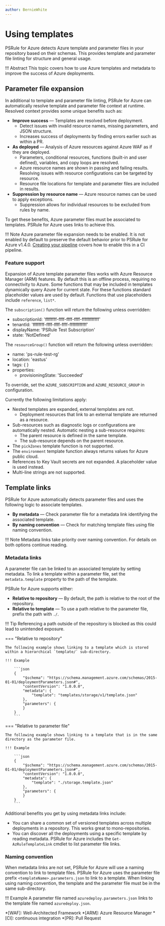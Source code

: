 ```yaml
---
author: BernieWhite
---
```


# Using templates

PSRule for Azure detects Azure template and parameter files in your repository based on their schemas.
This provides template and parameter file linting for structure and general usage.

!!! Abstract
    This topic covers how to use Azure templates and metadata to improve the success of Azure deployments.

## Parameter file expansion

In additional to template and parameter file linting,
PSRule for Azure can automatically resolve template and parameter file context at runtime.
Resolved context provides some unique benefits such as:

- **Improve success** &mdash; Templates are resolved before deployment.
  - Detect issues with invalid resource names, missing parameters, and JSON structure.
  - Increases success of deployments by finding errors earlier such as within a PR.
- **As deployed** &mdash; Analysis of Azure resources against Azure WAF as if they are deployed.
  - Parameters, conditional resources, functions (built-in and user defined), variables,
    and copy loops are resolved.
  - Azure resource names are shown in passing and failing results.
    Resolving issues with resource configurations can be targeted by resource.
  - Resource file locations for template and parameter files are included in results.
- **Suppression by resource name** &mdash; Azure resource names can be used to apply exceptions.
  - Suppression allows for individual resources to be excluded from rules by name.

To get these benefits, Azure parameter files must be associated to templates.
PSRule for Azure uses links to achieve this.

!!! Note
    Azure parameter file expansion needs to be enabled.
    It is not enabled by default to preserve the default behavior prior to PSRule for Azure v1.4.0.
    [Creating your pipeline][1] covers how to enable this in a CI pipeline.

### Feature support

Expansion of Azure template parameter files works with Azure Resource Manager (ARM) features.
By default this is an offline process, requiring no connectivity to Azure.
Some functions that may be included in templates dynamically query Azure for current state.
For these functions standard placeholder values are used by default.
Functions that use placeholders include `reference`, `list*`.

The `subscription()` function will return the following unless overridden:

- subscriptionId: 'ffffffff-ffff-ffff-ffff-ffffffffffff'
- tenantId: 'ffffffff-ffff-ffff-ffff-ffffffffffff'
- displayName: 'PSRule Test Subscription'
- state: 'NotDefined'

The `resourceGroup()` function will return the following unless overridden:

- name: 'ps-rule-test-rg'
- location: 'eastus'
- tags: { }
- properties:
  - provisioningState: 'Succeeded'

To override, set the `AZURE_SUBSCRIPTION` and `AZURE_RESOURCE_GROUP` in configuration.

Currently the following limitations apply:

- Nested templates are expanded, external templates are not.
  - Deployment resources that link to an external template are returned as a resource.
- Sub-resources such as diagnostic logs or configurations are automatically nested.
Automatic nesting a sub-resource requires:
  - The parent resource is defined in the same template.
  - The sub-resource depends on the parent resource.
- The `pickZones` template function is not supported.
- The `environment` template function always returns values for Azure public cloud.
- References to Key Vault secrets are not expanded.
  A placeholder value is used instead.
- Multi-line strings are not supported.

## Template links

PSRule for Azure automatically detects parameter files and uses the following logic to associate templates.

- **By metadata** &mdash; Check parameter file for a metadata link identifying the associated template.
- **By naming convention** &mdash; Check for matching template files using file naming convention.

!!! Note
    Metadata links take priority over naming convention.
    For details on both options continue reading.

### Metadata links

A parameter file can be linked to an associated template by setting metadata.
To link a template within a parameter file, set the `metadata.template` property to the path of the template.

PSRule for Azure supports either:

- **Relative to repository** &mdash; By default, the path is relative to the root of the repository.
- **Relative to template** &mdash; To use a path relative to the parameter file,
  prefix the path with `./`.

!!! Tip
    Referencing a path outside of the repository is blocked as this could lead to unintended exposure.

=== "Relative to repository"

    The following example shows linking to a template which is stored within a hierarchical `template/` sub-directory.

    !!! Example

        ```json
        {
            "$schema": "https://schema.management.azure.com/schemas/2015-01-01/deploymentParameters.json#",
            "contentVersion": "1.0.0.0",
            "metadata": {
                "template": "templates/storage/v1/template.json"
            },
            "parameters": {
            }
        }
        ```

=== "Relative to parameter file"

    The following example shows linking to a template that is in the same directory as the parameter file.

    !!! Example

        ```json
        {
            "$schema": "https://schema.management.azure.com/schemas/2015-01-01/deploymentParameters.json#",
            "contentVersion": "1.0.0.0",
            "metadata": {
                "template": "./storage.template.json"
            },
            "parameters": {
            }
        }
        ```

Additional benefits you get by using metadata links include:

- You can share a common set of versioned templates across multiple deployments in a repository.
  This works great to mono-repositories.
- You can discover all the deployments using a specific template by reading metadata.
  PSRule for Azure includes the `Get-AzRuleTemplateLink` cmdlet to list parameter file links.

### Naming convention

When metadata links are not set, PSRule for Azure will use a naming convention to link to template files.
PSRule for Azure uses the parameter file prefix `<templateName>.parameters.json` to link to a template.
When linking using naming convention, the template and the parameter file must be in the same sub-directory.

!!! Example
    A parameter file named `azuredeploy.parameters.json` links to the template file named `azuredeploy.json`.

  [1]: creating-your-pipeline.md#expandtemplateparameterfiles

*[WAF]: Well-Architected Framework
*[ARM]: Azure Resource Manager
*[CI]: continuous integration
*[PR]: Pull Request
